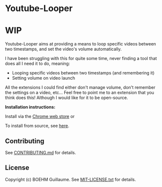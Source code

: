 Youtube-Looper
=============================

# WIP

Youtube-Looper aims at providing a means to loop specific videos between two timestamps, and set the video's volume automatically.

I have been struggling with this for quite some time, never finding a tool that does all I need it to do, meaning:
 - Looping specific videos between two timestamps (and remembering it)
 - Setting volume on video launch

All the extensions I could find either don't manage volume, don't remember the settings on a video, etc...
Feel free to point me to an extension that you think does this! Although I would like for it to be open-source.

__Installation instructions:__

Install via the
[Chrome web store](https://chrome.google.com/extensions/detail/) or

To install from source, see [here](CONTRIBUTING.md#installing-from-source).

Contributing
------------
See [CONTRIBUTING.md](CONTRIBUTING.md) for details.

License
-------
Copyright (c) BOEHM Guillaume. See [MIT-LICENSE.txt](MIT-LICENSE.txt) for details.
